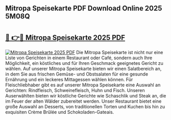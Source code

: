 ## Mitropa Speisekarte PDF Download Online 2025 5M08Q

# <h2><a href="http://gcbnaw.nevu.top/?p=Mitropa+Speisekarte">🔗 👉🔴 Mitropa Speisekarte 2025 PDF</a></h2>

[![Mitropa Speisekarte 2025 PDF](https://i.imgur.com/dBaPXMq.png)](http://gcbnaw.nevu.top/?p=Mitropa+Speisekarte)
Die Mitropa Speisekarte ist nicht nur eine Liste von Gerichten in einem Restaurant oder Café, sondern auch Ihre Möglichkeit, ein köstliches und für Ihren Geschmack geeignetes Gericht zu wählen. Auf unserer Mitropa Speisekarte bieten wir einen Salatbereich an, in dem Sie aus frischen Gemüse- und Obstsalaten für eine gesunde Ernährung und ein leckeres Mittagessen wählen können. Für Fleischliebhaber gibt es auf unserer Mitropa Speisekarte eine Auswahl an Gerichten: Rindfleisch, Schweinefleisch, Huhn und Fisch. Unseren Auserwählten bieten wir köstliche Gerichte wie Schaschlik und Steak an, die im Feuer der alten Wälder zubereitet werden. Unser Restaurant bietet eine große Auswahl an Desserts, von traditionellen Torten und Kuchen bis hin zu exquisiten Crème Brûlée und Schokoladen-Gateais.
